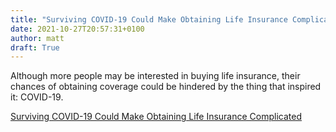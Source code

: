 ```yaml
---
title: "Surviving COVID-19 Could Make Obtaining Life Insurance Complicated"
date: 2021-10-27T20:57:31+0100
author: matt
draft: True
---
```

Although more people may be interested in buying life insurance, their chances of obtaining coverage could be hindered by the thing that inspired it: COVID-19.

[ Surviving COVID-19 Could Make Obtaining Life Insurance Complicated ]( https://insurancenewsnet.com/innarticle/surviving-covid-19-could-make-obtaining-life-insurance-complicated )
